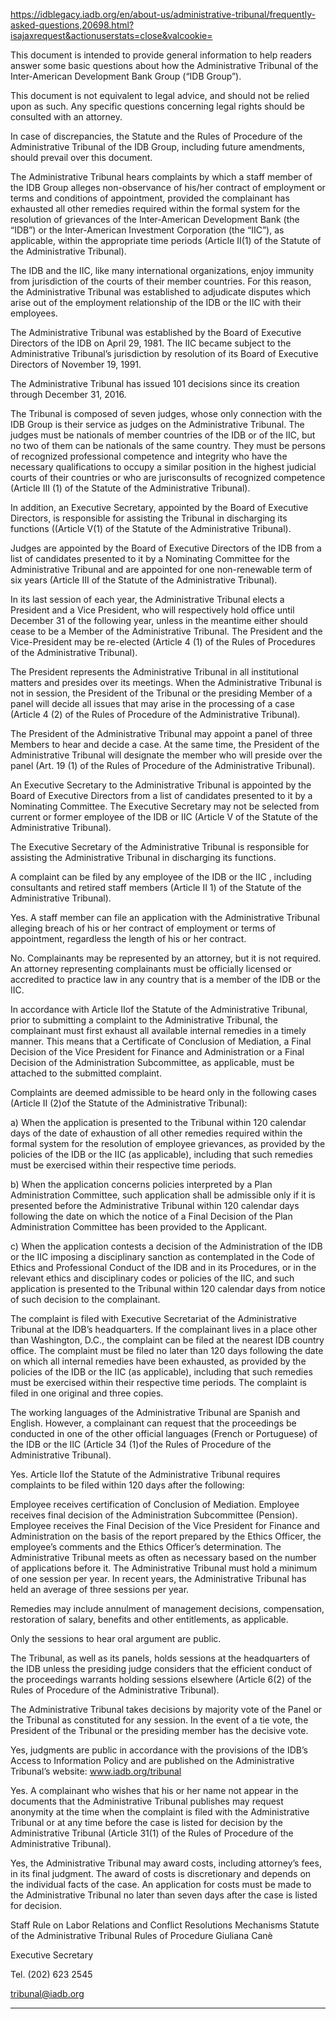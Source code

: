 
https://idblegacy.iadb.org/en/about-us/administrative-tribunal/frequently-asked-questions,20698.html?isajaxrequest&actionuserstats=close&valcookie=

This document is intended to provide general information to help readers answer some basic questions about how the Administrative Tribunal of the Inter-American Development Bank Group (“IDB Group”).

This document is not equivalent to legal advice, and should not be relied upon as such. Any specific questions concerning legal rights should be consulted with an attorney.

In case of discrepancies, the Statute and the Rules of Procedure of the Administrative Tribunal of the IDB Group, including future amendments, should prevail over this document.

The Administrative Tribunal hears complaints by which a staff member of the IDB Group alleges non-observance of his/her contract of employment or terms and conditions of appointment, provided the complainant has exhausted all other remedies required within the formal system for the resolution of grievances of the Inter-American Development Bank (the “IDB”) or the Inter-American Investment Corporation (the “IIC”), as applicable, within the appropriate time periods (Article II(1) of the Statute of the Administrative Tribunal).

 

The IDB and the IIC, like many international organizations, enjoy immunity from jurisdiction of the courts of their member countries. For this reason, the Administrative Tribunal was established to adjudicate disputes which arise out of the employment relationship of the IDB or the IIC with their employees.

The Administrative Tribunal was established by the Board of Executive Directors of the IDB on April 29, 1981. The IIC became subject to the Administrative Tribunal’s jurisdiction by resolution of its Board of Executive Directors of November 19, 1991.

The Administrative Tribunal has issued 101 decisions since its creation through December 31, 2016.

The Tribunal is composed of seven judges, whose only connection with the IDB Group is their service as judges on the Administrative Tribunal. The judges must be nationals of member countries of the IDB or of the IIC, but no two of them can be nationals of the same country. They must be persons of recognized professional competence and integrity who have the necessary qualifications to occupy a similar position in the highest judicial courts of their countries or who are jurisconsults of recognized competence (Article III (1) of the Statute of the Administrative Tribunal).

In addition, an Executive Secretary, appointed by the Board of Executive Directors, is responsible for assisting the Tribunal in discharging its functions ((Article V(1) of the Statute of the Administrative Tribunal).

Judges are appointed by the Board of Executive Directors of the IDB from a list of candidates presented to it by a Nominating Committee for the Administrative Tribunal and are appointed for one non-renewable term of six years (Article III of the Statute of the Administrative Tribunal).

In its last session of each year, the Administrative Tribunal elects a President and a Vice President, who will respectively hold office until December 31 of the following year, unless in the meantime either should cease to be a Member of the Administrative Tribunal. The President and the Vice-President may be re-elected (Article 4 (1) of the Rules of Procedures of the Administrative Tribunal).

The President represents the Administrative Tribunal in all institutional matters and presides over its meetings. When the Administrative Tribunal is not in session, the President of the Tribunal or the presiding Member of a panel will decide all issues that may arise in the processing of a case (Article 4 (2) of the Rules of Procedure of the Administrative Tribunal).

The President of the Administrative Tribunal may appoint a panel of three Members to hear and decide a case. At the same time, the President of the Administrative Tribunal will designate the member who will preside over the panel (Art. 19 (1) of the Rules of Procedure of the Administrative Tribunal).

An Executive Secretary to the Administrative Tribunal is appointed by the Board of Executive Directors from a list of candidates presented to it by a Nominating Committee. The Executive Secretary may not be selected from current or former employee of the IDB or IIC (Article V of the Statute of the Administrative Tribunal).

The Executive Secretary of the Administrative Tribunal is responsible for assisting the Administrative Tribunal in discharging its functions.

A complaint can be filed by any employee of the IDB or the IIC , including consultants and retired staff members (Article II 1) of the Statute of the Administrative Tribunal).

Yes. A staff member can file an application with the Administrative Tribunal alleging breach of his or her contract of employment or terms of appointment, regardless the length of his or her contract.

No. Complainants may be represented by an attorney, but it is not required. An attorney representing complainants must be officially licensed or accredited to practice law in any country that is a member of the IDB or the IIC.

In accordance with Article IIof the Statute of the Administrative Tribunal, prior to submitting a complaint to the Administrative Tribunal, the complainant must first exhaust all available internal remedies in a timely manner. This means that a Certificate of Conclusion of Mediation, a Final Decision of the Vice President for Finance and Administration or a Final Decision of the Administration Subcommittee, as applicable, must be attached to the submitted complaint.

Complaints are deemed admissible to be heard only in the following cases (Article II (2)of the Statute of the Administrative Tribunal):

a) When the application is presented to the Tribunal within 120 calendar days of the date of exhaustion of all other remedies required within the formal system for the resolution of employee grievances, as provided by the policies of the IDB or the IIC (as applicable), including that such remedies must be exercised within their respective time periods.

b) When the application concerns policies interpreted by a Plan Administration Committee, such application shall be admissible only if it is presented before the Administrative Tribunal within 120 calendar days following the date on which the notice of a Final Decision of the Plan Administration Committee has been provided to the Applicant.

c) When the application contests a decision of the Administration of the IDB or the IIC imposing a disciplinary sanction as contemplated in the Code of Ethics and Professional Conduct of the IDB and in its Procedures, or in the relevant ethics and disciplinary codes or policies of the IIC, and such application is presented to the Tribunal within 120 calendar days from notice of such decision to the complainant.

The complaint is filed with Executive Secretariat of the Administrative Tribunal at the IDB’s headquarters. If the complainant lives in a place other than Washington, D.C., the complaint can be filed at the nearest IDB country office. The complaint must be filed no later than 120 days following the date on which all internal remedies have been exhausted, as provided by the policies of the IDB or the IIC (as applicable), including that such remedies must be exercised within their respective time periods. The complaint is filed in one original and three copies.

The working languages of the Administrative Tribunal are Spanish and English. However, a complainant can request that the proceedings be conducted in one of the other official languages (French or Portuguese) of the IDB or the IIC (Article 34 (1)of the Rules of Procedure of the Administrative Tribunal).

Yes. Article IIof the Statute of the Administrative Tribunal requires complaints to be filed within 120 days after the following:

Employee receives certification of Conclusion of Mediation.
Employee receives final decision of the Administration Subcommittee (Pension).
Employee receives the Final Decision of the Vice President for Finance and Administration on the basis of the report prepared by the Ethics Officer, the employee’s comments and the Ethics Officer’s determination.
The Administrative Tribunal meets as often as necessary based on the number of applications before it. The Administrative Tribunal must hold a minimum of one session per year. In recent years, the Administrative Tribunal has held an average of three sessions per year.

Remedies may include annulment of management decisions, compensation, restoration of salary, benefits and other entitlements, as applicable.

Only the sessions to hear oral argument are public.

The Tribunal, as well as its panels, holds sessions at the headquarters of the IDB unless the presiding judge considers that the efficient conduct of the proceedings warrants holding sessions elsewhere (Article 6(2) of the Rules of Procedure of the Administrative Tribunal).

The Administrative Tribunal takes decisions by majority vote of the Panel or the Tribunal as constituted for any session. In the event of a tie vote, the President of the Tribunal or the presiding member has the decisive vote.

Yes, judgments are public in accordance with the provisions of the IDB’s Access to Information Policy and are published on the Administrative Tribunal’s website: www.iadb.org/tribunal

Yes. A complainant who wishes that his or her name not appear in the documents that the Administrative Tribunal publishes may request anonymity at the time when the complaint is filed with the Administrative Tribunal or at any time before the case is listed for decision by the Administrative Tribunal (Article 31(1) of the Rules of Procedure of the Administrative Tribunal).

Yes, the Administrative Tribunal may award costs, including attorney’s fees, in its final judgment. The award of costs is discretionary and depends on the individual facts of the case. An application for costs must be made to the Administrative Tribunal no later than seven days after the case is listed for decision.

Staff Rule on Labor Relations and Conflict Resolutions Mechanisms
Statute of the Administrative Tribunal
Rules of Procedure
Giuliana Canè

Executive Secretary

Tel. (202) 623 2545

tribunal@iadb.org

---

